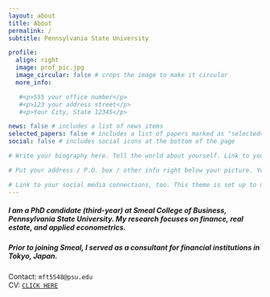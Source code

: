 ```yaml
---
layout: about
title: About
permalink: /
subtitle: Pennsylvania State University

profile:
  align: right
  image: prof_pic.jpg
  image_circular: false # crops the image to make it circular
  more_info: 

   #<p>555 your office number</p>
   #<p>123 your address street</p>
   #<p>Your City, State 12345</p>

news: false # includes a list of news items
selected_papers: false # includes a list of papers marked as "selected={true}"
social: false # includes social icons at the bottom of the page

# Write your biography here. Tell the world about yourself. Link to your favorite [subreddit](http://reddit.com). You can put a picture in, too. The code is already in, just name your picture `prof_pic.jpg` and put it in the `img/` folder.

# Put your address / P.O. box / other info right below your picture. You can also disable any of these elements by editing `profile` property of the YAML header of your `_pages/about.md`. Edit `_bibliography/papers.bib` and Jekyll will render your [publications page](/al-folio/publications/) automatically.

# Link to your social media connections, too. This theme is set up to use [Font Awesome icons](https://fontawesome.com/) and [Academicons](https://jpswalsh.github.io/academicons/), like the ones below. Add your Facebook, Twitter, LinkedIn, Google Scholar, or just disable all of them. -->
---
```


##### I am a PhD candidate (third-year) at Smeal College of Business, Pennsylvania State University. My research focuses on finance, real estate, and applied econometrics. 

<p style="margin-top: 1em;"></p>

##### Prior to joining Smeal, I served as a consultant for financial institutions in Tokyo, Japan.

Contact: `mft5548@psu.edu`  
CV: [`CLICK HERE`](../assets/pdf/CV.pdf)